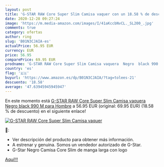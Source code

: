 ```yaml
---
layout: post
title: 'G-STAR RAW Core Super Slim Camisa vaquer con un 18.58 % de descuento'
date: 2020-12-28 09:27:24
image: 'https://m.media-amazon.com/images/I/41aKccbNvCL._SL200_.jpg'
comments: true
category: ofertas
author: ring
slug: 'B01N3CJAIA-es'
actualPrice: 56.95 EUR
currency: EUR
price: 56.95
comparePrice: 69.95 EUR
prodname: 'G-STAR RAW Core Super Slim Camisa vaquera  Negro  black 990   M para Hombre'
country: 'es'
flag: '🇪🇸'
buyurl: 'https://www.amazon.es/dp/B01N3CJAIA/?tag=tolees-21'
descuento: '18.58'
average: '47.63945945945947'
---
```


En este momento está [G-STAR RAW Core Super Slim Camisa vaquera  Negro  black 990   M para Hombre](https://www.amazon.es/dp/B01N3CJAIA/?tag=tolees-21) a 56.95 EUR (original: 69.95 EUR) (18.58 %  de descuento) en el siguiente enlace!

[![G-STAR RAW Core Super Slim Camisa vaquer](https://m.media-amazon.com/images/I/41aKccbNvCL._SL200_.jpg)](https://www.amazon.es/dp/B01N3CJAIA/?tag=tolees-21)

🔎:

- Ver descripción del producto para obtener más información.
- A estrenar y genuina. Somos un vendedor autorizado de G-Star.
- G-Star Negro Camisa Core Slim de manga larga con logo

[Aquí!!!](https://www.amazon.es/dp/B01N3CJAIA/?tag=tolees-21)
